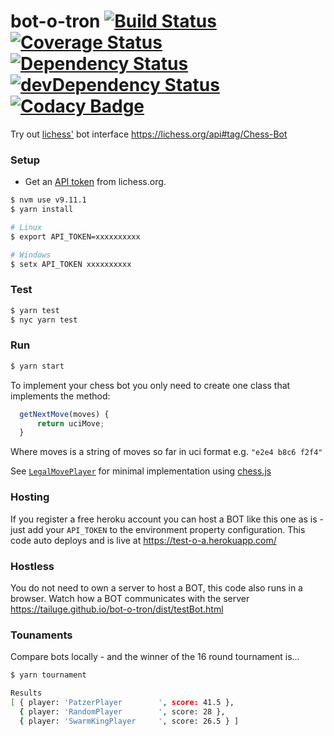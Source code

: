 # bot-o-tron [![Build Status](https://travis-ci.org/tailuge/bot-o-tron.svg?branch=master)](https://travis-ci.org/tailuge/bot-o-tron/) [![Coverage Status](https://coveralls.io/repos/github/tailuge/bot-o-tron/badge.svg?branch=master)](https://coveralls.io/github/tailuge/bot-o-tron?branch=master) [![Dependency Status](https://david-dm.org/tailuge/bot-o-tron.svg)](https://david-dm.org/tailuge/bot-o-tron) [![devDependency Status](https://david-dm.org/tailuge/bot-o-tron/dev-status.svg)](https://david-dm.org/tailuge/bot-o-tron#info=devDependencies) [![Codacy Badge](https://api.codacy.com/project/badge/Grade/48d3ed73eeaa4e0fb33e512f906c3215)](https://www.codacy.com/app/tailuge/bot-o-tron?utm_source=github.com&amp;utm_medium=referral&amp;utm_content=tailuge/bot-o-tron&amp;utm_campaign=Badge_Grade)

Try out [lichess'](https://lichess.org) bot interface https://lichess.org/api#tag/Chess-Bot

### Setup

- Get an [API token](https://lichess.org/account/oauth/token) from lichess.org.

```bash
$ nvm use v9.11.1
$ yarn install

# Linux
$ export API_TOKEN=xxxxxxxxxx

# Windows
$ setx API_TOKEN xxxxxxxxxx
```

### Test

```bash
$ yarn test
$ nyc yarn test
```

### Run

```bash
$ yarn start
```

To implement your chess bot you only need to create one class that implements the method:

```js
  getNextMove(moves) {
      return uciMove;
  }
```

Where moves is a string of moves so far in uci format e.g. `"e2e4 b8c6 f2f4"`

See [`LegalMovePlayer`](src/bots/RandomPlayer.js) for minimal implementation using [chess.js](https://github.com/jhlywa/chess.js/blob/master/README.md)

### Hosting

If you register a free heroku account you can host a BOT like this one as is - just add your `API_TOKEN` to the environment property configuration. 
This code auto deploys and is live at https://test-o-a.herokuapp.com/

### Hostless
 
You do not need to own a server to host a BOT, this code also runs in a browser. Watch how a BOT communicates with the server https://tailuge.github.io/bot-o-tron/dist/testBot.html

### Tounaments

Compare bots locally - and the winner of the 16 round tournament is...

```bash
$ yarn tournament

Results
[ { player: 'PatzerPlayer        ', score: 41.5 },
  { player: 'RandomPlayer        ', score: 28 },
  { player: 'SwarmKingPlayer     ', score: 26.5 } ]
```
